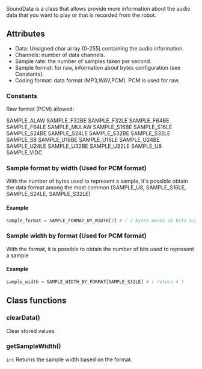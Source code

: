 SoundData is a class that allows provide more information about the audio data that you want to play or that is recorded from the robot.

## Attributes

* Data: Unsigned char array (0-255) containing the audio information.
* Channels: number of data channels.
* Sample rate: the number of samples taken per second.
* Sample format: for raw, information about bytes configuration (see Constants).
* Coding format: data format (MP3,WAV,PCM). PCM is used for raw.

### Constants

Raw format (PCM) allowed:

SAMPLE_ALAW
SAMPLE_F32BE
SAMPLE_F32LE
SAMPLE_F64BE
SAMPLE_F64LE
SAMPLE_MULAW
SAMPLE_S16BE
SAMPLE_S16LE
SAMPLE_S24BE
SAMPLE_S24LE
SAMPLE_S32BE
SAMPLE_S32LE
SAMPLE_S8
SAMPLE_U16BE
SAMPLE_U16LE
SAMPLE_U24BE
SAMPLE_U24LE
SAMPLE_U32BE
SAMPLE_U32LE
SAMPLE_U8
SAMPLE_VIDC

### Sample format by width (Used for PCM format)

With the number of bytes used to represent a sample, it's possible obtain the data format among the most common (SAMPLE_U8, SAMPLE_S16LE, SAMPLE_S24LE, SAMPLE_S32LE)

#### Example

``` python
sample_format = SAMPLE_FORMAT_BY_WIDTH[2] # ( 2 bytes means 16 bits Signed little endian format )
```

### Sample width by format (Used for PCM format)

With the format, it is possible to obtain the number of bits used to represent a sample

#### Example

``` python
sample_width = SAMPLE_WIDTH_BY_FORMAT[SAMPLE_S32LE] # ( return 4 )
```

## Class functions

### clearData()

Clear stored values.

### getSampleWidth()

`int`
Returns the sample width based on the format.
